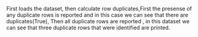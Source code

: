 First loads the dataset, then calculate row duplicates,First the presense of any duplicate rows is reported and in this case we can see that there are duplicates(True), Then all duplicate rows are reported , in this 
dataset we can see that three duplicate rows that were identified are printed.
